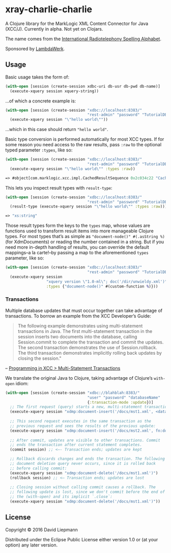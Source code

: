 # xray-charlie-charlie

A Clojure library for the MarkLogic XML Content Connector for Java (XCC/J). Currently in alpha. Not yet on Clojars.

The name comes from the [International Radiotelephony Spelling Alphabet](https://en.wikipedia.org/wiki/NATO_phonetic_alphabet).

Sponsored by [LambdaWerk](https://lambdawerk.com/home).

## Usage

Basic usage takes the form of:
``` clojure
(with-open [session (create-session xdbc-uri db-usr db-pwd db-name)]
  (execute-xquery session xquery-string))
```
...of which a concrete example is:
``` clojure
(with-open [session (create-session "xdbc://localhost:8383/"
                                    "rest-admin" "password" "TutorialDB" {})]
  (execute-xquery session "\"hello world\""))
```
...which in this case should return `"hello world"`.

Basic type conversion is performed automatically for most XCC types. If for some reason you need access to the raw results, pass `:raw` to the optional typed parameter `:types`, like so:
``` clojure
(with-open [session (create-session "xdbc://localhost:8383/"
                                    "rest-admin" "password" "TutorialDB" {})]
  (execute-xquery session "\"hello world\"" :types :raw))

=> #object[com.marklogic.xcc.impl.CachedResultSequence 0x2c034c22 "CachedResultSequence: size=1, closed=false, cursor=-1"]
```

This lets you inspect result types with `result-type`:
``` clojure
(with-open [session (create-session "xdbc://localhost:8383/"
                                    "rest-admin" "password" "TutorialDB" {})]
  (result-type (execute-xquery session "\"hello world\"" :types :raw)))

=> "xs:string"
```

Those result types form the keys to the `types` map, whose values are functions used to transform result items into more manageable Clojure types. For most types that’s as simple as `"document-node()" #(.asString %)` (for XdmDocuments) or reading the number contained in a string. But if you need more in-depth handling of results, you can override the default mappings–a la carte!–by passing a map to the aforementioned `types` parameter, like so:

``` clojure
(with-open [session (create-session "xdbc://localhost:8383/"
                                    "rest-admin" "password" "TutorialDB" {})]
  (execute-xquery session
                  "xquery version \"1.0-ml\"; doc('/dir/unwieldy.xml')"
                  :types {"document-node()" #(custom-function %)}))
```

### Transactions

Multiple database updates that must occur together can take advantage of transactions. To borrow an example from the XCC Developer’s Guide:

>The following example demonstrates using multi-statement transactions in Java. The first multi-statement transaction in the session inserts two documents into the database, calling Session.commit to complete the transaction and commit the updates. The second transaction demonstrates the use of Session.rollback. The third transaction demonstrates implicitly rolling back updates by closing the session."

– [Programming in XCC > Multi-Statement Transactions](https://docs.marklogic.com/guide/xcc/concepts#id_35788)

We translate the original Java to Clojure, taking advantage of Clojure’s `with-open` idiom:

``` clojure
(with-open [session (create-session "xdbc://blahblah:8383/"
                                    "user" "password" "databaseName"
                                    {:transaction-mode :update})]
  ;; The first request (query) starts a new, multi-statement transaction:
  (execute-xquery session "xdmp:document-insert('/docs/mst1.xml', <data><stuff/></data>)")
  
  ;; This second request executes in the same transaction as the
  ;; previous request and sees the results of the previous update:
  (execute-xquery session "xdmp:document-insert('/docs/mst2.xml', fn:doc(\"/docs/mst1.xml\"));)")
  
  ;; After commit, updates are visible to other transactions. Commit
  ;; ends the transaction after current statement completes.
  (commit session) ;; <—- Transaction ends; updates are kept

  ;; Rollback discards changes and ends the transaction. The following
  ;; document deletion query never occurs, since it is rolled back
  ;; before calling commit:
  (execute-xquery session "xdmp:document-delete('/docs/mst1.xml')")
  (rollback session) ;; <– Transaction ends; updates are lost
  
  ;; Closing session without calling commit causes a rollback. The
  ;; following update is lost, since we don't commit before the end of
  ;; the (with-open) and its implicit `.close`:
  (execute-xquery session "xdmp:document-delete('/docs/mst1.xml')"))
```

## License

Copyright © 2016 David Liepmann

Distributed under the Eclipse Public License either version 1.0 or (at
your option) any later version.
